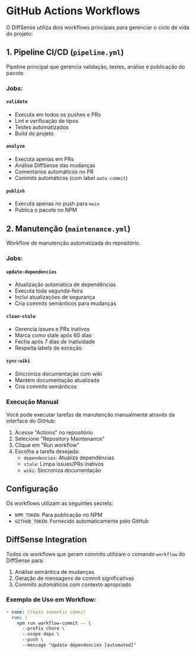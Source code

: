 # GitHub Actions Workflows

O DiffSense utiliza dois workflows principais para gerenciar o ciclo de vida do projeto:

## 1. Pipeline CI/CD (`pipeline.yml`)

Pipeline principal que gerencia validação, testes, análise e publicação do pacote.

### Jobs:

#### `validate`
- Executa em todos os pushes e PRs
- Lint e verificação de tipos
- Testes automatizados
- Build do projeto

#### `analyze`
- Executa apenas em PRs
- Análise DiffSense das mudanças
- Comentários automáticos no PR
- Commits automáticos (com label `auto-commit`)

#### `publish`
- Executa apenas no push para `main`
- Publica o pacote no NPM

## 2. Manutenção (`maintenance.yml`)

Workflow de manutenção automatizada do repositório.

### Jobs:

#### `update-dependencies`
- Atualização automática de dependências
- Executa toda segunda-feira
- Inclui atualizações de segurança
- Cria commits semânticos para mudanças

#### `clean-stale`
- Gerencia issues e PRs inativos
- Marca como stale após 60 dias
- Fecha após 7 dias de inatividade
- Respeita labels de exceção

#### `sync-wiki`
- Sincroniza documentação com wiki
- Mantém documentação atualizada
- Cria commits semânticos

### Execução Manual

Você pode executar tarefas de manutenção manualmente através da interface do GitHub:

1. Acesse "Actions" no repositório
2. Selecione "Repository Maintenance"
3. Clique em "Run workflow"
4. Escolha a tarefa desejada:
   - `dependencies`: Atualiza dependências
   - `stale`: Limpa issues/PRs inativos
   - `wiki`: Sincroniza documentação

## Configuração

Os workflows utilizam as seguintes secrets:

- `NPM_TOKEN`: Para publicação no NPM
- `GITHUB_TOKEN`: Fornecido automaticamente pelo GitHub

## DiffSense Integration

Todos os workflows que geram commits utilizam o comando `workflow` do DiffSense para:

1. Análise semântica de mudanças
2. Geração de mensagens de commit significativas
3. Commits automáticos com contexto apropriado

### Exemplo de Uso em Workflow:

```yaml
- name: Create semantic commit
  run: |
    npm run workflow-commit -- \
      --prefix chore \
      --scope deps \
      --push \
      --message "Update dependencies [automated]"
```
